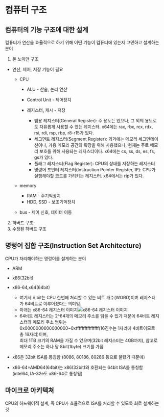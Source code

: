 # 컴퓨터 구조

## 컴퓨터의 기능 구조에 대한 설계
컴퓨터가 연산을 효율적으로 하기 위해 어떤 기능이 컴퓨터에 있는지 고민하고 설계하는 분야
1. 폰 노이만 구조
  * 연산, 제어, 저장 기능이 필요
    * CPU
      * ALU - 산술, 논리 연산
      * Control Unit - 제어장치
      * 레지스터, 캐시 - 저장
     
        
          * 범용 레지스터(General Register): 주 용도는 있으나, 그 외의 용도로도 자유롭게 사용할 수 있는 레지스터. x64에는 rax, rbx, rcx, rdx, rsi, rdi, rsp, rbp, r8-r15가 있다.
          * 세그먼트 레지스터(Segment Register): 과거에는 메모리 세그먼테이션이나, 가용 메모리 공간의 확장을 위해 사용했으나, 현재는 주로 메모리 보호를 위해 사용되는 레지스터이다. x64에는 cs, ss, ds, es, fs, gs가 있다.
          * 플래그 레지스터(Flag Register): CPU의 상태를 저장하는 레지스터
          * 명령어 포인터 레지스터(Instruction Pointer Register, IP): CPU가 실행해야할 코드를 가리키는 레지스터. x64에서는 rip가 있다.
     
        
    * memory
      * RAM - 주기억장치
      * HDD, SSD - 보조기억장치
    * bus - 제어 신호, 데이터 이동

2. 하버드 구조
3. 수정된 하버드 구조

## 명렁어 집합 구조(Instruction Set Architecture)
CPU가 처리해야하는 명렁어를 설계하는 분야

* ARM
* x86(32bit)
* x86-64,x64(64bit)
  * 여기서 n bit는 CPU 한번에 처리할 수 있는 비트 개수(WORD)이며 레지스터가 64비트로 이루어졌다는 의미임.
  * 아래는 x86-64 레지스터 이미지![x86-64 레지스터 이미지](https://dreamhack-lecture.s3.amazonaws.com/media/3989967ad96e63dbdcc95e58609a84caa679054b1db92b11fc959ca4b48d18aa.png)
  * 64비트 레지스터는 2^64개의 메모리 주소를 읽을 수 있기 때문에 64비트 레지스터의 메모리 주소 범위는  
    0x0000000000000000~0xffffffffffffffff(16진수는 1자리에 4비트이므로 총 16자리)이며,  
    최대 1TB 크기의 RAM을 가질 수 있으며(32bit 레지스터는 4GB까지), 참고로 메모리 주소는 하나 당 8bit(1byte) 크기를 가짐

* x86은 32bit ISA를 통칭함 (8086, 80186, 80286 등으로 불렸기 때문에)
* x86-64=AMD64(64bit)는 x86(32bit)와 호환되는 64bit ISA를 통칭함 (intel64, IA-32e도 x86-64로 통칭됨)
 
## 마이크로 아키텍쳐
CPU의 하드웨어적 설계, 즉 CPU가 효율적으로 ISA를 처리할 수 있도록 회로 설계하는 것
